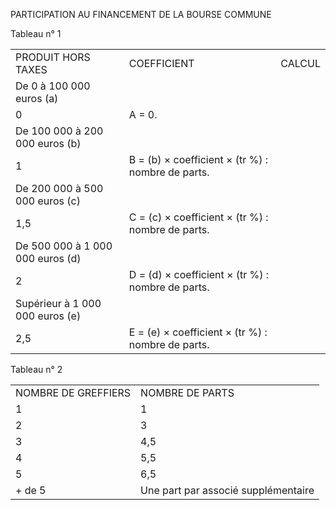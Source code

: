 PARTICIPATION AU FINANCEMENT DE LA BOURSE COMMUNE

Tableau n° 1

|  |  |  |
| --- | --- | --- |
| PRODUIT HORS TAXES  | COEFFICIENT | CALCUL |
| De 0 à 100 000 euros (a)
| 0  | A = 0.  |
| De 100 000 à 200 000 euros (b)
| 1  | B = (b) × coefficient × (tr %) : nombre de parts.  |
| De 200 000 à 500 000 euros (c)
| 1,5  | C = (c) × coefficient × (tr %) : nombre de parts.  |
| De 500 000 à 1 000 000 euros (d)
| 2  | D = (d) × coefficient × (tr %) : nombre de parts.  |
| Supérieur à 1 000 000 euros (e)
| 2,5  | E = (e) × coefficient × (tr %) : nombre de parts.  |

Tableau n° 2

|  |  |
| --- | --- |
| NOMBRE DE GREFFIERS | NOMBRE DE PARTS  |
| 1 | 1 |
| 2 | 3 |
| 3 | 4,5 |
| 4 | 5,5 |
| 5 | 6,5 |
| + de 5 | Une part par associé supplémentaire |
